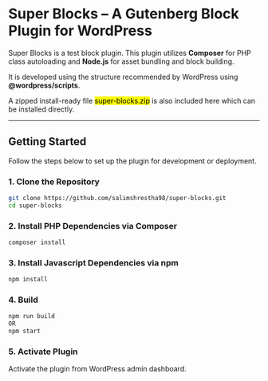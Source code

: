 # Super Blocks – A Gutenberg Block Plugin for WordPress

Super Blocks is a test block plugin. This plugin utilizes **Composer** for PHP class autoloading and **Node.js** for asset bundling and block building.

It is developed using the structure recommended by WordPress using **@wordpress/scripts**.

A zipped install-ready file <mark>super-blocks.zip</mark> is also included here which can be installed directly.


---

## Getting Started

Follow the steps below to set up the plugin for development or deployment.

### 1. Clone the Repository

```bash
git clone https://github.com/salimshrestha98/super-blocks.git
cd super-blocks
```

### 2. Install PHP Dependencies via Composer
```bash
composer install
```

### 3. Install Javascript Dependencies via npm
```bash
npm install
```

### 4. Build
```bash
npm run build
OR
npm start
```

### 5. Activate Plugin
Activate the plugin from WordPress admin dashboard.